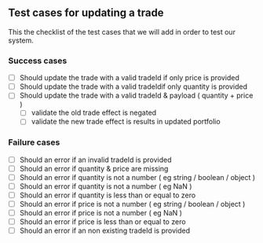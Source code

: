 ## Test cases for updating a trade

This the checklist of the test cases that we will add in order to test our system.

### Success cases

- [ ] Should update the trade with a valid tradeId if only price is provided
- [ ] Should update the trade with a valid tradeIdif only quantity is provided
- [ ] Should update the trade with a valid tradeId & payload ( quantity + price )
  - [ ] validate the old trade effect is negated
  - [ ] validate the new trade effect is results in updated portfolio

### Failure cases

- [ ] Should an error if an invalid tradeId is provided
- [ ] Should an error if quantity & price are missing
- [ ] Should an error if quantity is not a number ( eg string / boolean / object )
- [ ] Should an error if quantity is not a number ( eg NaN )
- [ ] Should an error if quantity is less than or equal to zero
- [ ] Should an error if price is not a number ( eg string / boolean / object )
- [ ] Should an error if price is not a number ( eg NaN )
- [ ] Should an error if price is less than or equal to zero
- [ ] Should an error if an non existing tradeId is provided
